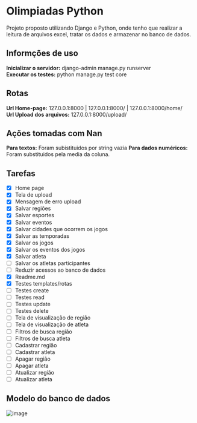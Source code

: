 # Olimpiadas Python
Projeto proposto utilizando Django e Python, onde tenho que realizar a leitura de arquivos excel, tratar os dados e armazenar no banco de dados.

## Informções de uso
**Inicializar o servidor:** django-admin manage.py runserver  
**Executar os testes:** python manage.py test core  


## Rotas
**Url Home-page:** 127.0.0.1:8000 | 127.0.0.1:8000/ | 127.0.0.1:8000/home/  
**Url Upload dos arquivos:** 127.0.0.1:8000/upload/  

## Ações tomadas com Nan
**Para textos:** Foram subistituidos por string vazia
**Para dados numéricos:** Foram substituidos pela media da coluna.

## Tarefas
- [X] Home page
- [X] Tela de upload
- [X] Mensagem de erro upload 
- [X] Salvar regiões
- [X] Salvar esportes
- [X] Salvar eventos
- [X] Salvar cidades que ocorrem os jogos
- [X] Salvar as temporadas
- [X] Salvar os jogos
- [X] Salvar os eventos dos jogos
- [X] Salvar atleta
- [ ] Salvar os atletas participantes
- [ ] Reduzir acessos ao banco de dados
- [X] Readme.md
- [X] Testes templates/rotas
- [ ] Testes create
- [ ] Testes read
- [ ] Testes update
- [ ] Testes delete
- [ ] Tela de visualização de região
- [ ] Tela de visualização de atleta
- [ ] Filtros de busca região
- [ ] Filtros de busca atleta
- [ ] Cadastrar região
- [ ] Cadastrar atleta
- [ ] Apagar região
- [ ] Apagar atleta
- [ ] Atualizar região
- [ ] Atualizar atleta

## Modelo do banco de dados  

![image](https://user-images.githubusercontent.com/56879793/97129878-b6e74680-171e-11eb-992d-798cbc177b9a.png)
